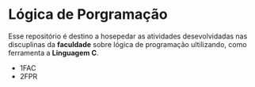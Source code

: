 <h1>Lógica de Porgramação</h1>

<p>Esse repositório é destino a hosepedar as atividades desevolvidadas nas discuplinas da <strong>faculdade</strong> sobre lógica de programação ultilizando, como ferramenta a <strong>Linguagem C</strong>.</p>

<ul>
    <li>1FAC</li>
    <li>2FPR</li>
</ul>